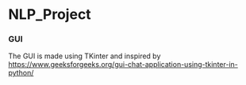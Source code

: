 # NLP_Project

### GUI

The GUI is made using TKinter and inspired by https://www.geeksforgeeks.org/gui-chat-application-using-tkinter-in-python/